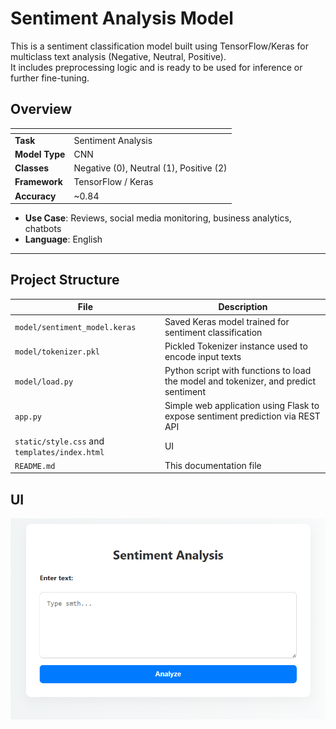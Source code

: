 # Sentiment Analysis Model

This is a sentiment classification model built using TensorFlow/Keras for multiclass text analysis (Negative, Neutral, Positive).  
It includes preprocessing logic and is ready to be used for inference or further fine-tuning.

## Overview
| <!-- -->|<!-- -->|
|----------------------|------------------------------------|
| **Task**           | Sentiment Analysis          |
| **Model Type**    | CNN  |
| **Classes**           | Negative (0), Neutral (1), Positive (2) |
| **Framework**        | TensorFlow / Keras                 |
| **Accuracy**   | ~0.84                              |

- **Use Case**: Reviews, social media monitoring, business analytics, chatbots
- **Language**: English

---

## Project Structure

| File | Description |
|------|-------------|
| `model/sentiment_model.keras` | Saved Keras model trained for sentiment classification |
| `model/tokenizer.pkl` | Pickled Tokenizer instance used to encode input texts |
| `model/load.py` | Python script with functions to load the model and tokenizer, and predict sentiment |
|`app.py`| Simple web application using Flask to expose sentiment prediction via REST API|
|`static/style.css` and `templates/index.html`| UI
| `README.md` | This documentation file |

## UI
![User Interface](static/ui.png) 